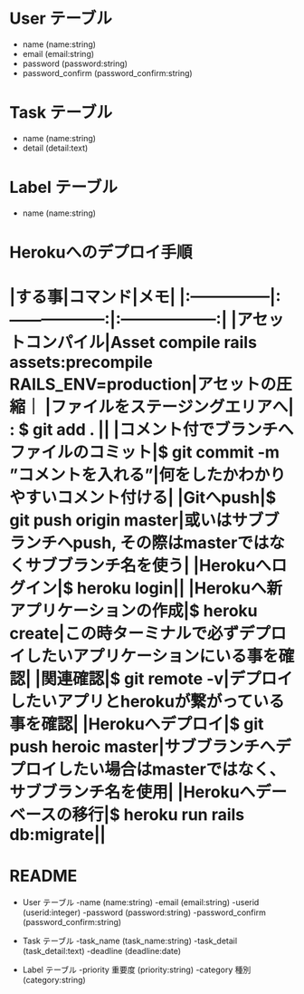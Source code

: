 # User テーブル
* name  (name:string)
* email  (email:string)
* password  (password:string)
* password_confirm  (password_confirm:string)

# Task テーブル
* name  (name:string)
* detail  (detail:text)

# Label テーブル
* name (name:string)

# Herokuへのデプロイ手順
|する事|コマンド|メモ|
|:—————|:——————:|:——————:|
|アセットコンパイル|Asset compile rails assets:precompile RAILS_ENV=production|アセットの圧縮｜
|ファイルをステージングエリアへ| : $ git add . ||
|コメント付でブランチへファイルのコミット|$ git commit -m ”コメントを入れる”|何をしたかわかりやすいコメント付ける|
|Gitへpush|$ git push origin master|或いはサブブランチへpush, その際はmasterではなくサブブランチ名を使う|
|Herokuへログイン|$ heroku login||
|Herokuへ新アプリケーションの作成|$ heroku create|この時ターミナルで必ずデプロイしたいアプリケーションにいる事を確認|
|関連確認|$ git remote -v|デプロイしたいアプリとherokuが繋がっている事を確認|
|Herokuへデプロイ|$ git push heroic master|サブブランチへデプロイしたい場合はmasterではなく、サブブランチ名を使用|
|Herokuへデーベースの移行|$ heroku run rails db:migrate||
=======
# README

* User テーブル
  -name  (name:string)
  -email  (email:string)
  -userid  (userid:integer) 
  -password  (password:string)
  -password_confirm  (password_confirm:string)
    
 
* Task テーブル
  -task_name  (task_name:string)
  -task_detail  (task_detail:text)
  -deadline  (deadline:date)

* Label テーブル
  -priority 重要度 (priority:string)
  -category 種別  (category:string)
